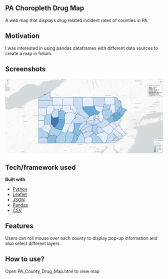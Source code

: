 ## PA Choropleth Drug Map
A web map that displays drug related incident rates of counties in PA.  

## Motivation
I was interested in using pandas dataframes with different data sources to create a map in folium.

## Screenshots
![screenshot](https://github.com/jgrovedev/PA-Choropleth-Drug-Map/blob/master/Screenshot_drugmap.png)

## Tech/framework used
<b>Built with</b>
- [Python](https://www.python.org/) 
- [Leaflet](https://leafletjs.com/reference-1.5.0.html)
- [JSON](https://docs.python.org/3/library/json.html)
- [Pandas](https://pandas.pydata.org/)
- [CSV](https://docs.python.org/3/library/csv.html)

## Features
Users can roll mouse over each county to display pop-up information and also select different layers.

## How to use?
Open PA_County_Drug_Map.html to view map
